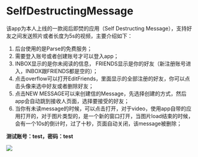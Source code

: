 SelfDestructingMessage
======================
该app为本人上线的一款阅后即焚的应用（Self Destructing Message），支持好友之间发送照片或者长度为5s的视频，主要介绍如下：
1. 后台使用的是Parse的免费服务；
2. 需要登入账号或者创建账号才可以登入app；
3. INBOX显示的是你未阅读的信息， FRIENDS显示是你的好友（新注册账号进入，INBOX跟FRIENDS都是空的）；
4. 点击overflow可以打开EditFriends，里面显示的全部注册的好友，你可以点击头像来选中好友或者删除好友；
5. 点击NEW MESSAGE可以来创建信的Message，先选择创建的方式，然后app会自动跳到接收人页面，选择要接受的好友；
6. 当你有未读message的时候，可以点击打开，对于video，使用app自带的应用打开的，对于图片类型的，是一个新的窗口打开，当图片load结束的时候，会有一个10s的倒计时，过了十秒，页面自动关闭，该message被删除；

**测试账号：test，密码：test**

![](//2014063001.gif)


